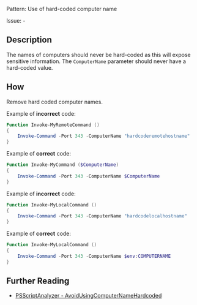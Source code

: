 Pattern: Use of hard-coded computer name

Issue: -

## Description

The names of computers should never be hard-coded as this will expose sensitive information. The `ComputerName` parameter should never have a hard-coded value.

## How

Remove hard coded computer names.

Example of **incorrect** code:

``` PowerShell
Function Invoke-MyRemoteCommand ()
{
	Invoke-Command -Port 343 -ComputerName "hardcoderemotehostname"
}
```

Example of **correct** code:

``` PowerShell
Function Invoke-MyCommand ($ComputerName)
{
	Invoke-Command -Port 343 -ComputerName $ComputerName
}
```

Example of **incorrect** code:

``` PowerShell
Function Invoke-MyLocalCommand ()
{
	Invoke-Command -Port 343 -ComputerName "hardcodelocalhostname"
}
```

Example of **correct** code:

``` PowerShell
Function Invoke-MyLocalCommand ()
{
	Invoke-Command -Port 343 -ComputerName $env:COMPUTERNAME
}
```

## Further Reading

* [PSScriptAnalyzer - AvoidUsingComputerNameHardcoded](https://github.com/PowerShell/PSScriptAnalyzer/tree/master/docs/Rules/AvoidUsingComputerNameHardcoded.md)